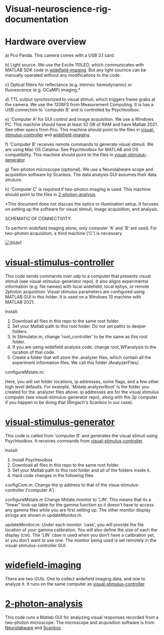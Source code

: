 # Visual-neuroscience-rig-documentation


# Hardware overview
a)	Pco Panda.  This camera comes with a USB 3.1 card.

b)	Light source. We use the Excite 110LED, which communicates with MATLAB SDK code in [widefield-imaging](https://github.com/inauhaus/widefield-imaging). But any light sournce can be manually operated without any modifications to the code.  

c)	Optical filters for reflectance (e.g. intrinsic hemodynamic) or fluorescence (e.g. GCaMP) imaging.*

d)	TTL output synchronized to visual stimuli, which triggers frame grabs at the camera. We use the 1208FS from Measurement Computing.  It is has a USB connection to 'computer B' and is controlled by Psychtoolbox.

e)	'Computer A' for GUI control and image acquisition.  We use a Windows PC.  This machine should have at least 32 GB of RAM and have Matlab 2021.  See other specs from Pco. This machine should point to the files in [visual-stimulus-controller](https://github.com/inauhaus/visual-stimulus-controller) and [widefield-imaging](https://github.com/inauhaus/widefield-imaging). 

f)  'Computer B' receives remote commands to generate visual stimuli. We are using Mac OS Catalina.  See Psychtoolbox for MATLAB and OS compatibility. This machine should point to the files in [visual-stimulus-generator](https://github.com/inauhaus/visual-stimulus-generator).  

g)  Two-photon microscope (optional).  We use a Neurolabware scope and acquisition software by Scanbox.  The data analysis GUI assumes their data struture.

h)  'Computer C' is required if two-photon imaging is used. This machine should point to the files in [2-photon-analysis](https://github.com/inauhaus/2-photon-analysis). 

*This document does not discuss the optics or illumination setup. It focuses on setting up the software for visual stimuli, image acquisition, and analysis.



SCHEMATIC OF CONNECTIVITY:

To perform widefield imaging alone, only computer 'A' and 'B' are used.  For two-photon acquisition, a third machine ('C') is necessary.

![Slide1](https://user-images.githubusercontent.com/13107530/145627782-aee2ca0b-4889-453e-992b-73eba64d8565.jpeg)

# [visual-stimulus-controller](https://github.com/inauhaus/visual-stimulus-controller)
This code sends commands over udp to a computer that presents visual stimuli (see visual-stimulus-generator repo). It also aligns experimental information (e.g. file names) with local widefield, local ephys, or remote 2photon acquisition. Visual stimulus parameters are configured using MATLAB GUI in this folder.  It is used on a Windows 10 machine with MATLAB 2021.

Install:

1) Download all files in this repo to the same root folder.
2) Set your Matlab path to this root folder. Do not set paths to deeper folders.
3) In Stimulator.m, change 'root_controller' to be the same as this root folder.
4) If you are using widefield analysis code, change root_WFanalysis to the location of that code. 
5) Create a folder that will store the .analyzer files, which contain all the experiment information files.  We call this folder /AnalyzerFiles/.  

configureMstate.m: 

Here, you will set folder locations, ip addresses, some flags, and a few other high level defaults. For example, 'Mstate.analyzerRoot' is the folder you created for the .analyzer files above.  ip addresses are for the visual stimulus computer (see visual-stimulus-generator repo), along with the 2p computer if you happen to be doing that (Ringach's Scanbox in our case).


# [visual-stimulus-generator](https://github.com/inauhaus/visual-stimulus-generator)

This code is called from 'computer B' and generates the visual stimuli using Psychtoolbox. It receives commands from [visual-stimulus-controller](https://github.com/inauhaus/visual-stimulus-controller).

Install:
1) Install Psychtoolbox
2) Download all files in this repo to the same root folder.
3) Set your Matlab path to this root folder and all of the folders inside it.
4) Hard code changes in the following files

  configCom.m:
Change the ip address to that of the visua-stimulus-controller ('computer A').

  configureMstate.m
Change Mstate.monitor to 'LIN'. This means that its a "linear" look-up table for the gamma function so it doesn't have to access any   gamma files while you are first setting up.  The other monitor display strings are shown in updateMonitor.m.

  updateMonitor.m:
Under each monitor 'case', you will provide the file location of your gamma calibration.  You will also define the size of each the     display (cm).  The 'LIN' case is used when you don't have a calibration yet, or you don't want to use one. The monitor being used is set remotely in the visual-stimulus-controller GUI.

# [widefield-imaging](https://github.com/inauhaus/widefield-imaging)

There are two GUIs. One to collect widefield imaging data, and one to analyze it. It runs on the same computer as [visual-stimulus-controller](https://github.com/inauhaus/visual-stimulus-controller)

# [2-photon-analysis](https://github.com/inauhaus/2-photon-analysis)
This code runs a Matlab GUI for analyzing visual responses recorded from a two-photon microscope. The microscope and acquisition software is from [Neurolabware](http://neurolabware.com/) and [Scanbox](https://scanbox.org/tag/ringach/). 


